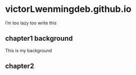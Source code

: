 # victorLwenmingdeb.github.io
I’m too lazy too write this
## chapter1 background
This is my background
## chapter2 
